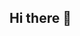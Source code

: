 ## Hi there 👋

<!--
**HowardQiuu/HowardQiuu** is a ✨ _special_ ✨ repository because its `README.md` (this file) appears on your GitHub profile.

Here are some ideas to get you started:
- 👋 Hi， I'm @Howard.Qiuu.
- 🔭 I’m currently working on Graph Nerual Networks, Time series forecasting and LLM.
- 🌱 I’m currently learning Reforcement Learning and Agents.
- ⚡ Base:Shenzhen, Guangdong China.
-->
